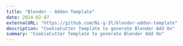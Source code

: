 ```yaml
---
title: "Blender - Addon Template"
date: 2024-02-07
externalURL: "https://github.com/Ni-g-3l/blender-addon-template"
description: "CookieCutter Template to generate Blender Add On"
summary: "CookieCutter Template to generate Blender Add On"
---
```

